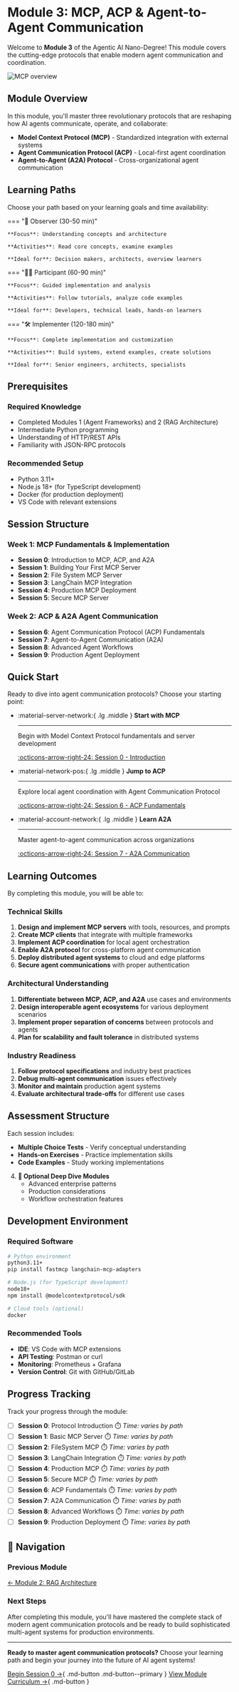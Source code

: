 # Module 3: MCP, ACP & Agent-to-Agent Communication

Welcome to **Module 3** of the Agentic AI Nano-Degree! This module covers the cutting-edge protocols that enable modern agent communication and coordination.

![MCP overview](images/mcp-intro.png)

## Module Overview

In this module, you'll master three revolutionary protocols that are reshaping how AI agents communicate, operate, and collaborate:

- **Model Context Protocol (MCP)** - Standardized integration with external systems
- **Agent Communication Protocol (ACP)** - Local-first agent coordination
- **Agent-to-Agent (A2A) Protocol** - Cross-organizational agent communication

## Learning Paths

Choose your path based on your learning goals and time availability:

=== "👀 Observer (30-50 min)"

    **Focus**: Understanding concepts and architecture
    
    **Activities**: Read core concepts, examine examples
    
    **Ideal for**: Decision makers, architects, overview learners

=== "🙋‍♂️ Participant (60-90 min)"

    **Focus**: Guided implementation and analysis
    
    **Activities**: Follow tutorials, analyze code examples
    
    **Ideal for**: Developers, technical leads, hands-on learners

=== "🛠️ Implementer (120-180 min)"

    **Focus**: Complete implementation and customization
    
    **Activities**: Build systems, extend examples, create solutions
    
    **Ideal for**: Senior engineers, architects, specialists

## Prerequisites

### Required Knowledge

- Completed Modules 1 (Agent Frameworks) and 2 (RAG Architecture)
- Intermediate Python programming
- Understanding of HTTP/REST APIs
- Familiarity with JSON-RPC protocols

### Recommended Setup

- Python 3.11+
- Node.js 18+ (for TypeScript development)
- Docker (for production deployment)
- VS Code with relevant extensions

## Session Structure

### Week 1: MCP Fundamentals & Implementation

- **Session 0**: Introduction to MCP, ACP, and A2A
- **Session 1**: Building Your First MCP Server
- **Session 2**: File System MCP Server
- **Session 3**: LangChain MCP Integration
- **Session 4**: Production MCP Deployment
- **Session 5**: Secure MCP Server

### Week 2: ACP & A2A Agent Communication

- **Session 6**: Agent Communication Protocol (ACP) Fundamentals
- **Session 7**: Agent-to-Agent Communication (A2A)
- **Session 8**: Advanced Agent Workflows
- **Session 9**: Production Agent Deployment

## Quick Start

Ready to dive into agent communication protocols? Choose your starting point:

<div class="grid cards" markdown>

- :material-server-network:{ .lg .middle } **Start with MCP**

    ---

    Begin with Model Context Protocol fundamentals and server development

    [:octicons-arrow-right-24: Session 0 - Introduction](Session0_Introduction_to_MCP_ACP_A2A.md)

- :material-network-pos:{ .lg .middle } **Jump to ACP**

    ---

    Explore local agent coordination with Agent Communication Protocol

    [:octicons-arrow-right-24: Session 6 - ACP Fundamentals](Session6_ACP_Fundamentals.md)

- :material-account-network:{ .lg .middle } **Learn A2A**

    ---

    Master agent-to-agent communication across organizations

    [:octicons-arrow-right-24: Session 7 - A2A Communication](Session7_Agent_to_Agent_Communication.md)

</div>

## Learning Outcomes

By completing this module, you will be able to:

### Technical Skills

1. **Design and implement MCP servers** with tools, resources, and prompts
2. **Create MCP clients** that integrate with multiple frameworks
3. **Implement ACP coordination** for local agent orchestration
4. **Enable A2A protocol** for cross-platform agent communication
5. **Deploy distributed agent systems** to cloud and edge platforms
6. **Secure agent communications** with proper authentication

### Architectural Understanding

1. **Differentiate between MCP, ACP, and A2A** use cases and environments
2. **Design interoperable agent ecosystems** for various deployment scenarios
3. **Implement proper separation of concerns** between protocols and agents
4. **Plan for scalability and fault tolerance** in distributed systems

### Industry Readiness

1. **Follow protocol specifications** and industry best practices
2. **Debug multi-agent communication** issues effectively
3. **Monitor and maintain** production agent systems
4. **Evaluate architectural trade-offs** for different use cases

## Assessment Structure

Each session includes:

- **Multiple Choice Tests** - Verify conceptual understanding
- **Hands-on Exercises** - Practice implementation skills
- **Code Examples** - Study working implementations

4. **🔬 Optional Deep Dive Modules**
   - Advanced enterprise patterns
   - Production considerations  
   - Workflow orchestration features

## Development Environment

### Required Software

```bash
# Python environment
python3.11+
pip install fastmcp langchain-mcp-adapters

# Node.js (for TypeScript development)
node18+
npm install @modelcontextprotocol/sdk

# Cloud tools (optional)
docker
```

### Recommended Tools

- **IDE**: VS Code with MCP extensions
- **API Testing**: Postman or curl
- **Monitoring**: Prometheus + Grafana
- **Version Control**: Git with GitHub/GitLab

## Progress Tracking

Track your progress through the module:

- [ ] **Session 0**: Protocol Introduction ⏱️ *Time: varies by path*
- [ ] **Session 1**: Basic MCP Server ⏱️ *Time: varies by path*
- [ ] **Session 2**: FileSystem MCP ⏱️ *Time: varies by path*
- [ ] **Session 3**: LangChain Integration ⏱️ *Time: varies by path*
- [ ] **Session 4**: Production MCP ⏱️ *Time: varies by path*
- [ ] **Session 5**: Secure MCP ⏱️ *Time: varies by path*
- [ ] **Session 6**: ACP Fundamentals ⏱️ *Time: varies by path*
- [ ] **Session 7**: A2A Communication ⏱️ *Time: varies by path*
- [ ] **Session 8**: Advanced Workflows ⏱️ *Time: varies by path*
- [ ] **Session 9**: Production Deployment ⏱️ *Time: varies by path*

## 🔗 Navigation

### Previous Module

[← Module 2: RAG Architecture](../02_rag/index.md)

### Next Steps

After completing this module, you'll have mastered the complete stack of modern agent communication protocols and be ready to build sophisticated multi-agent systems for production environments.

---

**Ready to master agent communication protocols?** Choose your learning path and begin your journey into the future of AI agent systems!

[Begin Session 0 →](Session0_Introduction_to_MCP_ACP_A2A.md){ .md-button .md-button--primary }
[View Module Curriculum →](MCP_ACP_A2A_Nanodegree_Curriculum.md){ .md-button }
